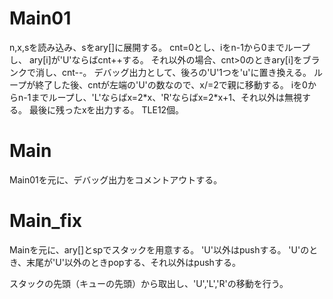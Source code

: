 # Main01
n,x,sを読み込み、sをary\[\]に展開する。
cnt=0とし、iをn-1から0までループし、
ary[i]が'U'ならばcnt++する。
それ以外の場合、cnt>0のときary[i]をブランクで消し、cnt--。
デバッグ出力として、後ろの'U'1つを'u'に置き換える。
ループが終了した後、cntが左端の'U'の数なので、x/=2で親に移動する。
iを0からn-1までループし、'L'ならばx=2\*x、'R'ならばx=2\*x+1、それ以外は無視する。
最後に残ったxを出力する。
TLE12個。

# Main
Main01を元に、デバッグ出力をコメントアウトする。

# Main\_fix
Mainを元に、ary\[\]とspでスタックを用意する。
'U'以外はpushする。
'U'のとき、末尾が'U'以外のときpopする、それ以外はpushする。

スタックの先頭（キューの先頭）から取出し、'U','L','R'の移動を行う。

